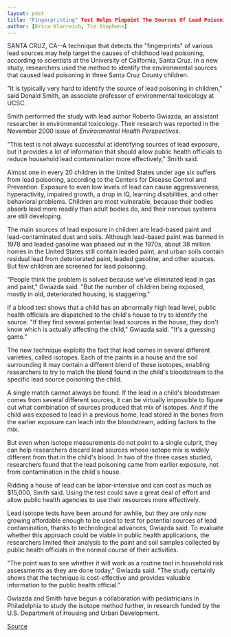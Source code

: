 ```yaml
---
layout: post
title: "Fingerprinting" Test Helps Pinpoint The Sources Of Lead Poisoning
author: [Erica Klarreich, Tim Stephens]
---
```


SANTA CRUZ, CA--A technique that detects the "fingerprints" of various lead sources may help target the causes of childhood lead poisoning, according to scientists at the University of California, Santa Cruz. In a new study, researchers used the method to identify the environmental sources that caused lead poisoning in three Santa Cruz County children.

"It is typically very hard to identify the source of lead poisoning in children," said Donald Smith, an associate professor of environmental toxicology at UCSC.

Smith performed the study with lead author Roberto Gwiazda, an assistant researcher in environmental toxicology. Their research was reported in the November 2000 issue of _Environmental Health Perspectives_.

"This test is not always successful at identifying sources of lead exposure, but it provides a lot of information that should allow public health officials to reduce household lead contamination more effectively," Smith said.

Almost one in every 20 children in the United States under age six suffers from lead poisoning, according to the Centers for Disease Control and Prevention. Exposure to even low levels of lead can cause aggressiveness, hyperactivity, impaired growth, a drop in IQ, learning disabilities, and other behavioral problems. Children are most vulnerable, because their bodies absorb lead more readily than adult bodies do, and their nervous systems are still developing.

The main sources of lead exposure in children are lead-based paint and lead-contaminated dust and soils. Although lead-based paint was banned in 1978 and leaded gasoline was phased out in the 1970s, about 38 million homes in the United States still contain leaded paint, and urban soils contain residual lead from deteriorated paint, leaded gasoline, and other sources. But few children are screened for lead poisoning.

"People think the problem is solved because we've eliminated lead in gas and paint," Gwiazda said. "But the number of children being exposed, mostly in old, deteriorated housing, is staggering."

If a blood test shows that a child has an abnormally high lead level, public health officials are dispatched to the child's house to try to identify the source. "If they find several potential lead sources in the house, they don't know which is actually affecting the child," Gwiazda said. "It's a guessing game."

The new technique exploits the fact that lead comes in several different varieties, called isotopes. Each of the paints in a house and the soil surrounding it may contain a different blend of these isotopes, enabling researchers to try to match the blend found in the child's bloodstream to the specific lead source poisoning the child.

A single match cannot always be found. If the lead in a child's bloodstream comes from several different sources, it can be virtually impossible to figure out what combination of sources produced that mix of isotopes. And if the child was exposed to lead in a previous home, lead stored in the bones from the earlier exposure can leach into the bloodstream, adding factors to the mix.

But even when isotope measurements do not point to a single culprit, they can help researchers discard lead sources whose isotope mix is widely different from that in the child's blood. In two of the three cases studied, researchers found that the lead poisoning came from earlier exposure, not from contamination in the child's house.

Ridding a house of lead can be labor-intensive and can cost as much as $15,000, Smith said. Using the test could save a great deal of effort and allow public health agencies to use their resources more effectively.

Lead isotope tests have been around for awhile, but they are only now growing affordable enough to be used to test for potential sources of lead contamination, thanks to technological advances, Gwiazda said. To evaluate whether this approach could be viable in public health applications, the researchers limited their analysis to the paint and soil samples collected by public health officials in the normal course of their activities.

"The point was to see whether it will work as a routine tool in household risk assessments as they are done today," Gwiazda said. "The study certainly shows that the technique is cost-effective and provides valuable information to the public health official."

Gwiazda and Smith have begun a collaboration with pediatricians in Philadelphia to study the isotope method further, in research funded by the U.S. Department of Housing and Urban Development.

[Source](http://www1.ucsc.edu/news_events/press_releases/archive/00-01/04-01/lead.html "Permalink to 'Fingerprinting' test helps pinpoint lead poisoning")

